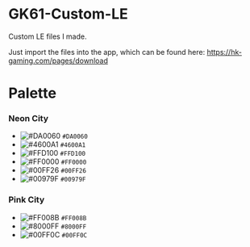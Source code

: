 # GK61-Custom-LE
Custom LE files I made.

Just import the files into the app, which can be found here: https://hk-gaming.com/pages/download


# Palette
### Neon City
- ![#DA0060](https://via.placeholder.com/15/DA0060/000000?text=+) `#DA0060`
- ![#4600A1](https://via.placeholder.com/15/4600A1/000000?text=+) `#4600A1`
- ![#FFD100](https://via.placeholder.com/15/FFD100/000000?text=+) `#FFD100`
- ![#FF0000](https://via.placeholder.com/15/FF0000/000000?text=+) `#FF0000`
- ![#00FF26](https://via.placeholder.com/15/00FF26/000000?text=+) `#00FF26`
- ![#00979F](https://via.placeholder.com/15/00979F/000000?text=+) `#00979F`


### Pink City
- ![#FF008B](https://via.placeholder.com/15/FF008B/000000?text=+) `#FF008B`
- ![#8000FF](https://via.placeholder.com/15/8000FF/000000?text=+) `#8000FF`
- ![#00FF0C](https://via.placeholder.com/15/00FF0C/000000?text=+) `#00FF0C`

